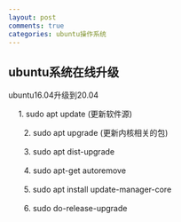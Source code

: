 ```yaml
---
layout: post
comments: true
categories: ubuntu操作系统
---
```

## ubuntu系统在线升级

   ubuntu16.04升级到20.04

　  1. sudo apt update (更新软件源)

　　2. sudo apt upgrade (更新内核相关的包)

　　3. sudo apt dist-upgrade

　　4.  sudo apt-get autoremove

　　5. sudo apt install update-manager-core

　　6. sudo do-release-upgrade
